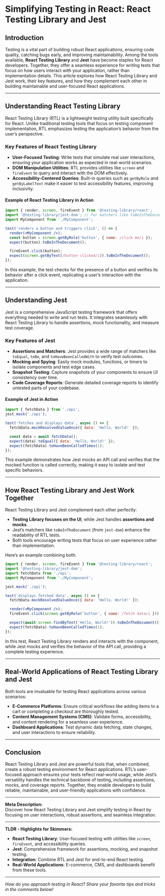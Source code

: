 # Simplifying Testing in React: React Testing Library and Jest

## Introduction

Testing is a vital part of building robust React applications, ensuring code quality, catching bugs early, and improving maintainability. Among the tools available, **React Testing Library** and **Jest** have become staples for React developers. Together, they offer a seamless experience for writing tests that focus on how users interact with your application, rather than implementation details. This article explores how React Testing Library and Jest work, their key features, and how they complement each other in building maintainable and user-focused React applications.

---

## Understanding React Testing Library

React Testing Library (RTL) is a lightweight testing utility built specifically for React. Unlike traditional testing tools that focus on testing component implementation, RTL emphasizes testing the application’s behavior from the user’s perspective.

### **Key Features of React Testing Library**

- **User-Focused Testing**: Write tests that simulate real user interactions, ensuring your application works as expected in real-world scenarios.
- **DOM Manipulation Utilities**: RTL provides utilities like `screen` and `fireEvent` to query and interact with the DOM effectively.
- **Accessibility-Centered Queries**: Built-in queries such as `getByRole` and `getByLabelText` make it easier to test accessibility features, improving inclusivity.

#### **Example of React Testing Library in Action**
```jsx
import { render, screen, fireEvent } from '@testing-library/react';
import '@testing-library/jest-dom'; // For matchers like toBeInTheDocument
import MyComponent from './MyComponent';

test('renders a button and triggers click', () => {
  render(<MyComponent />);
  const button = screen.getByRole('button', { name: /click me/i });
  expect(button).toBeInTheDocument();

  fireEvent.click(button);
  expect(screen.getByText(/button clicked/i)).toBeInTheDocument();
});
```

In this example, the test checks for the presence of a button and verifies its behavior after a click event, replicating a user’s interaction with the application.

---

## Understanding Jest

Jest is a comprehensive JavaScript testing framework that offers everything needed to write and run tests. It integrates seamlessly with React Testing Library to handle assertions, mock functionality, and measure test coverage.

### **Key Features of Jest**

- **Assertions and Matchers**: Jest provides a wide range of matchers like `toEqual`, `toBe`, and `toHaveBeenCalledWith` to verify test outcomes.
- **Mocking and Spying**: Easily mock modules, functions, or timers to isolate components and test edge cases.
- **Snapshot Testing**: Capture snapshots of your components to ensure UI consistency over time.
- **Code Coverage Reports**: Generate detailed coverage reports to identify untested parts of your codebase.

#### **Example of Jest in Action**
```jsx
import { fetchData } from './api';
jest.mock('./api');

test('fetches and displays data', async () => {
  fetchData.mockResolvedValueOnce({ data: 'Hello, World!' });

  const data = await fetchData();
  expect(data).toEqual({ data: 'Hello, World!' });
  expect(fetchData).toHaveBeenCalledTimes(1);
});
```

This example demonstrates how Jest mocks an API call and verifies that the mocked function is called correctly, making it easy to isolate and test specific behaviors.

---

## How React Testing Library and Jest Work Together

React Testing Library and Jest complement each other perfectly:

- **Testing Library focuses on the UI**, while Jest handles **assertions and mocks**.
- Jest’s matchers like `toBeInTheDocument` (from `jest-dom`) enhance the readability of RTL tests.
- Both tools encourage writing tests that focus on user experience rather than implementation.

Here’s an example combining both:
```jsx
import { render, screen, fireEvent } from '@testing-library/react';
import '@testing-library/jest-dom';
import fetchData from './api';
import MyComponent from './MyComponent';

jest.mock('./api');

test('displays fetched data', async () => {
  fetchData.mockResolvedValueOnce({ data: 'Hello, World!' });

  render(<MyComponent />);
  fireEvent.click(screen.getByRole('button', { name: /fetch data/i }));

  expect(await screen.findByText('Hello, World!')).toBeInTheDocument();
  expect(fetchData).toHaveBeenCalledTimes(1);
});
```

In this test, React Testing Library renders and interacts with the component, while Jest mocks and verifies the behavior of the API call, providing a complete testing experience.

---

## Real-World Applications of React Testing Library and Jest

Both tools are invaluable for testing React applications across various scenarios:

- **E-Commerce Platforms**: Ensure critical workflows like adding items to a cart or completing a checkout are thoroughly tested.
- **Content Management Systems (CMS)**: Validate forms, accessibility, and content rendering for a seamless user experience.
- **Dashboard Applications**: Test dynamic data fetching, state changes, and user interactions to ensure reliability.

---

## Conclusion

React Testing Library and Jest are powerful tools that, when combined, create a robust testing environment for React applications. RTL’s user-focused approach ensures your tests reflect real-world usage, while Jest’s versatility handles the technical backbone of testing, including assertions, mocks, and coverage reports. Together, they enable developers to build reliable, maintainable, and user-friendly applications with confidence.

---

**Meta Description:**  
Discover how React Testing Library and Jest simplify testing in React by focusing on user interactions, robust assertions, and seamless integration.

---

**TLDR - Highlights for Skimmers:**

- **React Testing Library**: User-focused testing with utilities like `screen`, `fireEvent`, and accessibility queries.
- **Jest**: Comprehensive framework for assertions, mocking, and snapshot testing.
- **Integration**: Combine RTL and Jest for end-to-end React testing.
- **Real-World Applications**: E-commerce, CMS, and dashboards benefit from these tools.

---

*How do you approach testing in React? Share your favorite tips and tricks in the comments below!* 